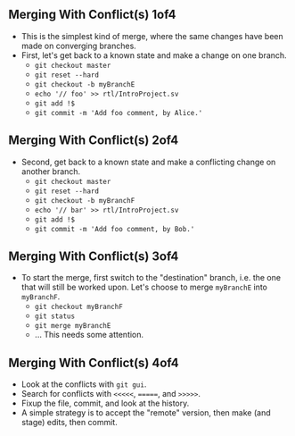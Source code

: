 
## Merging With Conflict(s) 1of4
- This is the simplest kind of merge, where the same changes have been made on
  converging branches.
- First, let's get back to a known state and make a change on one branch.
  - `git checkout master`
  - `git reset --hard`
  - `git checkout -b myBranchE`
  - `echo '// foo' >> rtl/IntroProject.sv`
  - `git add !$`
  - `git commit -m 'Add foo comment, by Alice.'`

## Merging With Conflict(s) 2of4
- Second, get back to a known state and make a conflicting change on another
  branch.
  - `git checkout master`
  - `git reset --hard`
  - `git checkout -b myBranchF`
  - `echo '// bar' >> rtl/IntroProject.sv`
  - `git add !$`
  - `git commit -m 'Add foo comment, by Bob.'`

## Merging With Conflict(s) 3of4
- To start the merge, first switch to the "destination" branch, i.e. the one
  that will still be worked upon.
  Let's choose to merge `myBranchE` into `myBranchF`.
  - `git checkout myBranchF`
  - `git status`
  - `git merge myBranchE`
  - ... This needs some attention.

## Merging With Conflict(s) 4of4
- Look at the conflicts with `git gui`.
- Search for conflicts with `<<<<<`, `=====`, and `>>>>>`.
- Fixup the file, commit, and look at the history.
- A simple strategy is to accept the "remote" version, then make (and stage)
  edits, then commit.

